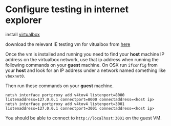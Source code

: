 # Configure testing in internet explorer

install [virtualbox](https://www.virtualbox.org/wiki/Downloads)

download the relevant IE testing vm for vitualbox from [here](https://developer.microsoft.com/en-us/microsoft-edge/tools/vms/)

Once the vm is installed and running you need to find your **host** machine IP address on the virtualbox network, use that ip address when running the following commands on your **guest** machine. On OSX run `ifconfig` from your **host** and look for an IP address under a network named something like `vboxnet0`. 

Then run these commands on your **guest** machine.
```
netsh interface portproxy add v4tov4 listenport=8000 listenaddress=127.0.0.1 connectport=8000 connectaddress=<host ip>
netsh interface portproxy add v4tov4 listenport=3001 listenaddress=127.0.0.1 connectport=3001 connectaddress=<host ip>
```

You should be able to connect to `http://localhost:3001` on the guest VM.
